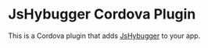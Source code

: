 # JsHybugger Cordova Plugin

This is a Cordova plugin that adds [JsHybugger](https://github.com/cyberflohr/jsHybugger) to your app.


